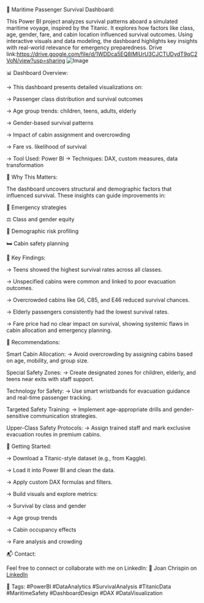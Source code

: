 🚢 Maritime Passenger Survival Dashboard:

This Power BI project analyzes survival patterns aboard a simulated maritime voyage, inspired by the Titanic. It explores how factors like class, age, gender, fare, and cabin location influenced survival outcomes. Using interactive visuals and data modeling, the dashboard highlights key insights with real-world relevance for emergency preparedness.
Drive link:https://drive.google.com/file/d/1WDDca5EQ8lMlUrU3CJCTUDydT9qC2VoN/view?usp=sharing
![Image](https://github.com/user-attachments/assets/5a8c4146-4298-4a7f-bd09-a56d9f4a5db8)

📊 Dashboard Overview:

-> This dashboard presents detailed visualizations on:

-> Passenger class distribution and survival outcomes

-> Age group trends: children, teens, adults, elderly

-> Gender-based survival patterns

-> Impact of cabin assignment and overcrowding

-> Fare vs. likelihood of survival

-> Tool Used: Power BI
-> Techniques: DAX, custom measures, data transformation

🎯 Why This Matters:

The dashboard uncovers structural and demographic factors that influenced survival. These insights can guide improvements in:

🚨 Emergency strategies

⚖️ Class and gender equity

🧓 Demographic risk profiling

🛏️ Cabin safety planning

🔎 Key Findings:

-> Teens showed the highest survival rates across all classes.

-> Unspecified cabins were common and linked to poor evacuation outcomes.

-> Overcrowded cabins like G6, C85, and E46 reduced survival chances.

-> Elderly passengers consistently had the lowest survival rates.

-> Fare price had no clear impact on survival, showing systemic flaws in cabin allocation and emergency planning.

📌 Recommendations:

Smart Cabin Allocation:
-> Avoid overcrowding by assigning cabins based on age, mobility, and group size.

Special Safety Zones:
-> Create designated zones for children, elderly, and teens near exits with staff support.

Technology for Safety:
-> Use smart wristbands for evacuation guidance and real-time passenger tracking.

Targeted Safety Training:
-> Implement age-appropriate drills and gender-sensitive communication strategies.

Upper-Class Safety Protocols:
-> Assign trained staff and mark exclusive evacuation routes in premium cabins.

🧰 Getting Started:

-> Download a Titanic-style dataset (e.g., from Kaggle).

-> Load it into Power BI and clean the data.

-> Apply custom DAX formulas and filters.

-> Build visuals and explore metrics:

-> Survival by class and gender

-> Age group trends

-> Cabin occupancy effects

-> Fare analysis and crowding

📬 Contact:

Feel free to connect or collaborate with me on LinkedIn:
🔗 Joan Chrispin on [LinkedIn](https://www.linkedin.com/in/joan-chrispin/)

🔖 Tags:
#PowerBI #DataAnalytics #SurvivalAnalysis #TitanicData #MaritimeSafety #DashboardDesign #DAX #DataVisualization

